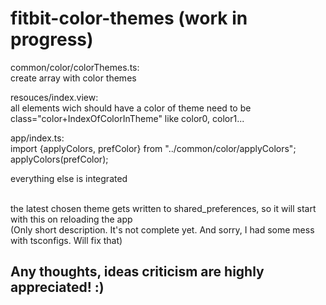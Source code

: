 # fitbit-color-themes (work in progress)
common/color/colorThemes.ts:<br>
create array with color themes

resouces/index.view:<br>
all elements wich should have a color of theme need to be class="color+IndexOfColorInTheme" like color0, color1...

app/index.ts:<br>
import {applyColors, prefColor} from "../common/color/applyColors";<br>
applyColors(prefColor);<br>

everything else is integrated<br><br>

the latest chosen theme gets written to shared_preferences, so it will start with this on reloading the app<br>
(Only short description. It's not complete yet. And sorry, I had some mess with tsconfigs. Will fix that)

Any thoughts, ideas criticism are highly appreciated! :)
--
